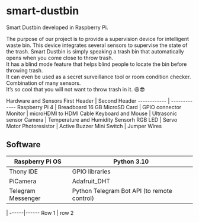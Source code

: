 # smart-dustbin
Smart Dustbin developed in Raspberry Pi.  

The purpose of our project is to provide a supervision device for intelligent waste bin. This device integrates several sensors to supervise the state of the trash. 
Smart Dustbin is simply speaking a trash bin that automatically opens when you come close to throw trash.  
It has a blind mode feature that helps blind people to locate the bin before throwing trash.  
It can even be used as a secret surveillance tool or room condition checker.  
Combination of many sensors.  
It’s so cool that you will not want to throw trash in it. 😆😎  


Hardware and Sensors
First Header | Second Header
------------ | -------------
Raspberry Pi 4 | Breadboard
16 GB MicroSD Card | GPIO connector
Monitor | microHDMI to HDMI Cable
Keyboard and Mouse | Ultrasonic sensor
Camera | Temperature and Humidity Sensorh
RGB LED | Servo Motor
Photoresistor | Active Buzzer
Mini Switch | Jumper Wires

## Software
Raspberry Pi OS | Python 3.10
------------ | -------------
Thony IDE | GPIO libraries
PiCamera | Adafruit_DHT
Telegram Messenger | Python Telegram Bot API (to remote control)

[]()  | 
------|------
Row 1 | row 2
